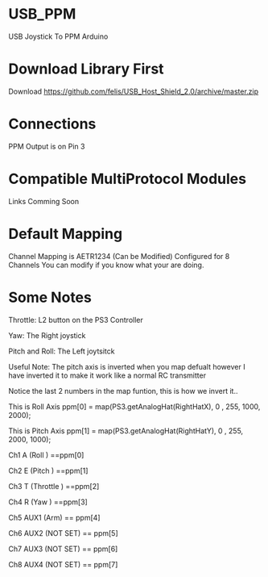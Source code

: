 # USB_PPM
USB Joystick To PPM Arduino


# Download Library First 

Download 
https://github.com/felis/USB_Host_Shield_2.0/archive/master.zip

# Connections

PPM Output is on Pin 3 

# Compatible MultiProtocol Modules

Links Comming Soon


# Default Mapping

Channel Mapping is AETR1234 (Can be Modified)
Configured for 8 Channels You can modify if you know what your are doing.


# Some Notes

Throttle: 
L2 button on the PS3 Controller

Yaw:
The Right joystick

Pitch and Roll:
The Left joytsitck

Useful Note:
The pitch axis is inverted when you map defualt however I have inverted it to make it work like a normal RC transmitter

Notice the last 2 numbers in the map funtion, this is how we invert it..

This is Roll Axis
 ppm[0] = map(PS3.getAnalogHat(RightHatX), 0 , 255, 1000, 2000);
 
This is Pitch Axis
 ppm[1] = map(PS3.getAnalogHat(RightHatY), 0 , 255, 2000, 1000);


Ch1 A (Roll ) ==ppm[0]

Ch2 E (Pitch ) ==ppm[1]

Ch3 T (Throttle ) ==ppm[2]

Ch4 R (Yaw ) ==ppm[3]

Ch5 AUX1 (Arm) == ppm[4]

Ch6 AUX2 (NOT SET) == ppm[5]

Ch7 AUX3 (NOT SET) == ppm[6]

Ch8 AUX4 (NOT SET) == ppm[7]
